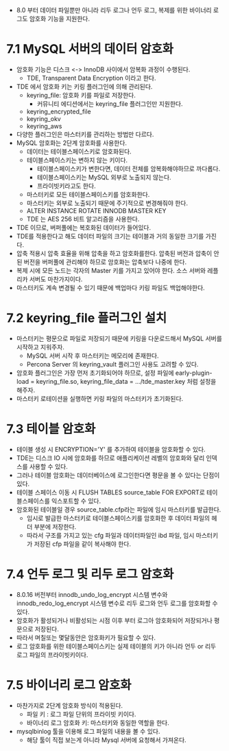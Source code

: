 -   8.0 부터 데이터 파일뿐만 아니라 리두 로그나 언두 로그, 복제를 위한 바이너리 로그도 암호화 기능을 지원한다.

# 7.1 MySQL 서버의 데이터 암호화

-   암호화 기능은 디스크 <-> InnoDB 사이에서 암복화 과정이 수행된다.
    -   TDE, Transparent Data Encryption 이라고 한다.
-   TDE 에서 암호화 키는 키링 플러그인에 의해 관리된다.
    -   keyring\_file: 암호화 키를 파일로 저장한다.
        -   커뮤니티 에디션에서는 keyring\_file 플러그인만 지원한다.
    -   keyring\_encrypted\_file
    -   keyring\_okv
    -   keyring\_aws
-   다양한 플러그인은 마스터키를 관리하는 방법만 다르다.
-   MySQL 암호화는 2단계 암호화를 사용한다.
    -   데이터는 테이블스페이스키로 암호화된다.
    -   테이블스페이스키는 변하지 않는 키이다.
        -   테이블스페이스키가 변한다면, 데이터 전체를 암복화해야하므로 까다롭다.
        -   테이블스페이스키는 MySQL 외부로 노출되지 않는다.
        -   프라이빗키라고도 한다.
    -   마스터키로 모든 테이블스페이스키를 암호화한다.
    -   마스터키는 외부로 노출되기 때문에 주기적으로 변경해줘야 한다.
    -   ALTER INSTANCE ROTATE INNODB MASTER KEY
    -   TDE 는 AES 256 비트 알고리즘을 사용한다.
-   TDE 이므로, 버퍼풀에는 복호화된 데이터가 들어있다.
-   TDE를 적용한다고 해도 데이터 파일의 크기는 테이블과 거의 동일한 크기를 가진다.
-   압축 적용시 압축 효율을 위해 압축을 하고 암호화를한다. 압축된 버전과 압축이 안된 버전을 버퍼풀에 관리해야 하므로 암호화는 압축보다 나중에 한다.
-   복제 시에 모든 노드는 각자의 Master 키를 가지고 있어야 한다. 소스 서버와 레플리카 서버도 마찬가지이다.
-   마스터키도 계속 변경될 수 있기 때문에 백업마다 키링 파일도 백업해야한다.

# 7.2 keyring\_file 플러그인 설치

-   마스터키는 평문으로 파일로 저장되기 때문에 키링을 다운로드해서 MySQL 서버를 시작하고 지워주자.
    -   MySQL 서버 시작 후 마스터키는 메모리에 존재한다.
    -   Percona Server 의 keyring\_vault 플러그인 사용도 고려할 수 있다.
-   암호화 플러그인은 가장 먼저 초기화되어야 하므로, 설정 파일에 early-plugin-load = keyring\_file.so, keyring\_file\_data = .../tde\_master.key 처럼 설정을 해주자.
-   마스터키 로테이션을 실행하면 키링 파일의 마스터키가 초기화된다.

# 7.3 테이블 암호화

-   테이블 생성 시 ENCRYPTION='Y' 를 추가하여 테이블을 암호화할 수 있다.
-   TDE는 디스크 IO 시에 암호화를 하므로 애플리케이션 레벨의 암호화와 달리 인덱스를 사용할 수 있다.
-   그러나 테이블 암호화는 데이터베이스에 로그인한다면 평문을 볼 수 있다는 단점이 있다.
-   테이블 스페이스 이동 시 FLUSH TABLES source\_table FOR EXPORT로 테이블스페이스를 익스포트할 수 있다.
-   암호화된 테이블일 경우 source\_table.cfp라는 파일에 임시 마스터키를 발급한다.
    -   임시로 발급한 마스터키로 테이블스페이스키를 암호화한 후 데이터 파일의 헤더 부분에 저장한다.
    -   따라서 구조를 가지고 있는 cfg 파일과 데이터파일인 ibd 파일, 임시 마스터키가 저장된 cfp 파일을 같이 복사해야 한다.

# 7.4 언두 로그 및 리두 로그 암호화

-   8.0.16 버전부터 innodb\_undo\_log\_encrypt 시스템 변수와 innodb\_redo\_log\_encrypt 시스템 변수로 리두 로그와 언두 로그를 암호화할 수 있다.
-   암호화가 활성되거나 비활성되는 시점 이후 부터 로그아 암호화되어 저장되거나 평문으로 저장된다.
-   따라서 며칠또는 몇달동안은 암호화키가 필요할 수 있다.
-   로그 암호화를 위한 테이블스페이스키는 실제 테이블의 키가 아니라 언두 or 리두 로그 파일의 프라이빗키이다.

# 7.5 바이너리 로그 암호화

-   마찬가지로 2단계 암호화 방식이 적용된다.
    -   파일 키 : 로그 파일 단위의 프라이빗 키이다.
    -   바이너리 로그 암호화 키: 마스터키와 동일한 역할을 한다.
-   mysqlbinlog 툴을 이용해 로그 파일의 내용을 볼 수 있다.
    -   해당 툴이 직접 보는게 아니라 Mysql 서버에 요청해서 가져온다.